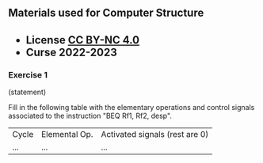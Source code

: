 ## Materials used for Computer Structure

<html>
<h2><ul>
<li>License <a href="http:/creativecommons.org/licenses/by-nc/4.0/">CC BY-NC 4.0</a> </li>
<li>Curse 2022-2023</li>
</ul></h2>
</html>


### Exercise 1

   (statement)
<html>
Fill in the following table with the elementary operations and control signals associated to the instruction "BEQ Rf1, Rf2, desp".

<table>
<tr>
<td>Cycle</td>
<td>Elemental Op.</td>
<td>Activated signals (rest are 0)</td>
</tr>
<tr>
<td>...</td>
<td>...</td>
<td>...</td>
</tr>
</table>
</html>

